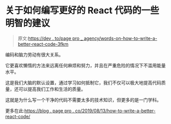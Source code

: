 # 关于如何编写更好的 React 代码的一些明智的建议

> 原文:[https://dev . to/page pro _ agency/words-on-how-to-write-a-better-react-code-3fkm](https://dev.to/pagepro_agency/few-wise-words-on-how-to-write-a-better-react-code-3fkm)

编码和脑力劳动有很大关系。

它更喜欢懒惰的方法来远离任何麻烦和努力，并且在严重危险的情况下不滥用能量水平。

这是我们大脑的默认设置，通过学习如何抵制它，我们不仅可以极大地提高代码质量，还可以提高我们工作和生活的质量。

这就是为什么写一个干净的代码不需要太多的技术知识，但更多的是一门学科。

更多在此:[https://blog . page pro . co/2019/08/13/how-to-write-a-better-react-code/](https://blog.pagepro.co/2019/08/13/how-to-write-a-better-react-code/)